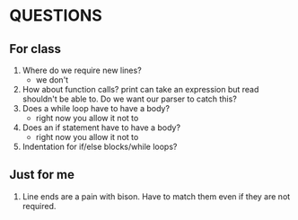# QUESTIONS

## For class

1. Where do we require new lines?
    - we don't
2. How about function calls? print can take an expression but read shouldn't be able to.
Do we want our parser to catch this?
3. Does a while loop have to have a body?
    - right now you allow it not to
4. Does an if statement have to have a body?
    - right now you allow it not to
5. Indentation for if/else blocks/while loops?

## Just for me
1. Line ends are a pain with bison. Have to match them even if they are not required.
